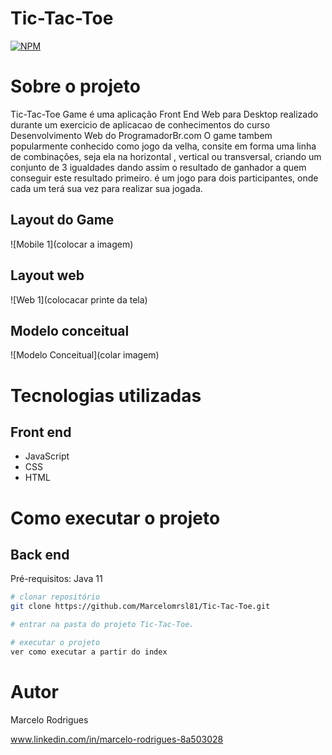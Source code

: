 # Tic-Tac-Toe

[![NPM](https://img.shields.io/npm/l/react)](https://github.com/Marcelomrsl81/Tic-Tac-Toe/blob/master/LICENSE) 

# Sobre o projeto

Tic-Tac-Toe Game é uma aplicação Front End Web para Desktop realizado durante um exercicio de aplicacao de conhecimentos do curso Desenvolvimento Web do ProgramadorBr.com
O game tambem popularmente conhecido como jogo da velha, consite em forma uma linha de combinações, seja ela na horizontal , vertical ou transversal, criando um conjunto de 3 igualdades
dando assim o resultado de ganhador a quem conseguir este resultado primeiro. é um jogo para dois participantes, onde cada um terá sua vez para realizar sua jogada.

## Layout do Game
![Mobile 1](colocar a imagem) 

## Layout web
![Web 1](colocacar printe da tela)



## Modelo conceitual
![Modelo Conceitual](colar imagem)

# Tecnologias utilizadas
## Front end
- JavaScript
- CSS
- HTML

# Como executar o projeto

## Back end
Pré-requisitos: Java 11

```bash
# clonar repositório
git clone https://github.com/Marcelomrsl81/Tic-Tac-Toe.git

# entrar na pasta do projeto Tic-Tac-Toe.

# executar o projeto
ver como executar a partir do index
```



# Autor

Marcelo Rodrigues

www.linkedin.com/in/marcelo-rodrigues-8a503028

